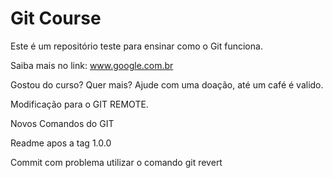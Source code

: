 # Git Course

Este é um repositório teste para ensinar como o Git funciona.

Saiba mais no link: www.google.com.br

Gostou do curso? Quer mais? Ajude com uma doação, até um café é valido.

Modificação para o GIT REMOTE.

Novos Comandos do GIT

Readme apos a tag 1.0.0

Commit com problema utilizar o comando git revert
